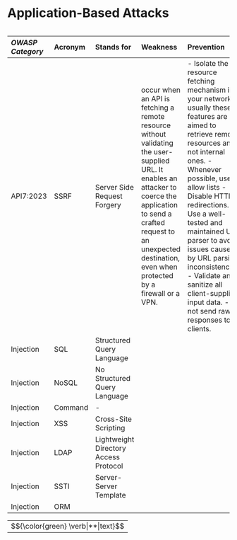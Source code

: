 <h1>Application-Based Attacks</h1>


<table class="center">



| *OWASP Category*   | Acronym        | Stands for                             |  Weakness                                 | Prevention                                 |
| :--------------- | :------------- | :------------------------------------- | :---------------------------------------- | :----------------------------------------  |
| API7:2023        | SSRF           | Server Side Request Forgery            |  occur when an API is fetching a remote resource without validating the user-supplied URL. It enables an attacker to coerce the application to send a crafted request to an unexpected destination, even when protected by a firewall or a VPN. | - Isolate the resource fetching mechanism in your network: usually these features are aimed to retrieve remote resources and not internal ones.   - Whenever possible, use allow lists - Disable HTTP redirections. - Use a well-tested and maintained URL parser to avoid issues caused by URL parsing inconsistencies. - Validate and sanitize all client-supplied input data. - Do not send raw responses to clients.|
| Injection        | SQL            | Structured Query Language              |
| Injection        | NoSQL          | No Structured Query Language           |
| Injection        | Command        | -                                      |
| Injection        | XSS            | Cross-Site Scripting                   |
| Injection        | LDAP           | Lightweight Directory Access Protocol  |
| Injection        | SSTI           | Server-Server Template                 |
| Injection        | ORM            |                                        |

</table>

<table>
<tr>
  <td>$${\color{green} \verb|**|text}$$</td>
</tr>
</table>


